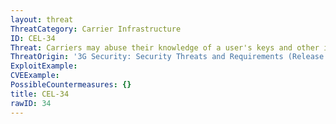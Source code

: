 ```yaml
---
layout: threat
ThreatCategory: Carrier Infrastructure
ID: CEL-34
Threat: Carriers may abuse their knowledge of a user's keys and other information to gain unauthorized access to impersonate a user
ThreatOrigin: '3G Security: Security Threats and Requirements (Release 4) [^165]'
ExploitExample:
CVEExample:
PossibleCountermeasures: {}
title: CEL-34
rawID: 34
---
```

